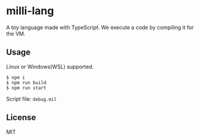 # milli-lang
A toy language made with TypeScript.
We execute a code by compiling it for the VM.

## Usage
Linux or Windows(WSL) supported.

```
$ npm i
$ npm run build
$ npm run start
```
Script file: `debug.mil`

## License
MIT
